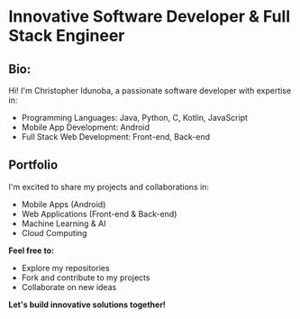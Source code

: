 # Innovative Software Developer & Full Stack Engineer


## Bio:

Hi! I'm Christopher Idunoba, a passionate software developer with expertise in:


- Programming Languages: Java, Python, C, Kotlin, JavaScript
- Mobile App Development: Android
- Full Stack Web Development: Front-end, Back-end


## Portfolio
I'm excited to share my projects and collaborations in:


- Mobile Apps (Android)
- Web Applications (Front-end & Back-end)
- Machine Learning & AI
- Cloud Computing


**Feel free to:**

- Explore my repositories
- Fork and contribute to my projects
- Collaborate on new ideas


**Let's build innovative solutions together!**
